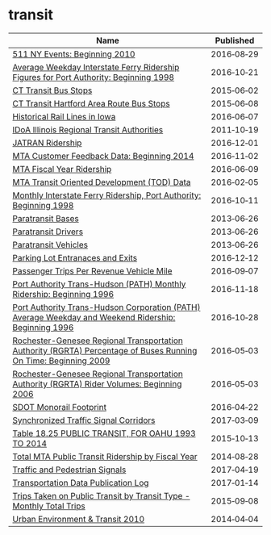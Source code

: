 # transit

Name | Published
---- | ---------
[511 NY Events: Beginning 2010](../datasets/ah74-pg4w.md) | 2016&#x2011;08&#x2011;29
[Average Weekday Interstate Ferry Ridership Figures for Port Authority: Beginning 1998](../datasets/rcgp-qd58.md) | 2016&#x2011;10&#x2011;21
[CT Transit Bus Stops](../datasets/uxtm-zebz.md) | 2015&#x2011;06&#x2011;02
[CT Transit Hartford Area Route Bus Stops](../datasets/n4zd-qppb.md) | 2015&#x2011;06&#x2011;08
[Historical Rail Lines in Iowa](../datasets/htcw-ne8n.md) | 2016&#x2011;06&#x2011;07
[IDoA Illinois Regional Transit Authorities](../datasets/awaf-eqav.md) | 2011&#x2011;10&#x2011;19
[JATRAN Ridership](../datasets/7aht-3yba.md) | 2016&#x2011;12&#x2011;01
[MTA Customer Feedback Data: Beginning 2014](../datasets/tppa-s6t6.md) | 2016&#x2011;11&#x2011;02
[MTA Fiscal Year Ridership](../datasets/57zf-pd4t.md) | 2016&#x2011;06&#x2011;09
[MTA Transit Oriented Development (TOD) Data](../datasets/cqt2-ypem.md) | 2016&#x2011;02&#x2011;05
[Monthly Interstate Ferry Ridership, Port Authority: Beginning 1998](../datasets/v2hx-3snr.md) | 2016&#x2011;10&#x2011;11
[Paratransit Bases](../datasets/r247-45ub.md) | 2013&#x2011;06&#x2011;26
[Paratransit Drivers](../datasets/8bqd-u9ta.md) | 2013&#x2011;06&#x2011;26
[Paratransit Vehicles](../datasets/v39y-4v3t.md) | 2013&#x2011;06&#x2011;26
[Parking Lot Entranaces and Exits](../datasets/ij6a-fwpi.md) | 2016&#x2011;12&#x2011;12
[Passenger Trips Per Revenue Vehicle Mile](../datasets/vu4x-y4sr.md) | 2016&#x2011;09&#x2011;07
[Port Authority Trans-Hudson (PATH) Monthly Ridership: Beginning 1996](../datasets/v5t9-im68.md) | 2016&#x2011;11&#x2011;18
[Port Authority Trans-Hudson Corporation (PATH) Average Weekday and Weekend Ridership: Beginning 1996](../datasets/p7e4-ipty.md) | 2016&#x2011;10&#x2011;28
[Rochester-Genesee Regional Transportation Authority (RGRTA) Percentage of Buses Running On Time: Beginning 2009](../datasets/q8n5-wxz3.md) | 2016&#x2011;05&#x2011;03
[Rochester-Genesee Regional Transportation Authority (RGRTA) Rider Volumes: Beginning 2006](../datasets/tyap-tf2m.md) | 2016&#x2011;05&#x2011;03
[SDOT Monorail Footprint](../datasets/7i82-epvc.md) | 2016&#x2011;04&#x2011;22
[Synchronized Traffic Signal Corridors](../datasets/efct-8fs9.md) | 2017&#x2011;03&#x2011;09
[Table 18.25 PUBLIC TRANSIT, FOR OAHU 1993 TO 2014](../datasets/88uj-hez9.md) | 2015&#x2011;10&#x2011;13
[Total MTA Public Transit Ridership by Fiscal Year](../datasets/xmdp-9ku6.md) | 2014&#x2011;08&#x2011;28
[Traffic and Pedestrian Signals](../datasets/p53x-x73x.md) | 2017&#x2011;04&#x2011;19
[Transportation Data Publication Log](../datasets/n5kp-f8k4.md) | 2017&#x2011;01&#x2011;14
[Trips Taken on Public Transit by Transit Type - Monthly Total Trips](../datasets/5ymg-2p8u.md) | 2015&#x2011;09&#x2011;08
[Urban Environment & Transit 2010](../datasets/gsze-vqaj.md) | 2014&#x2011;04&#x2011;04

